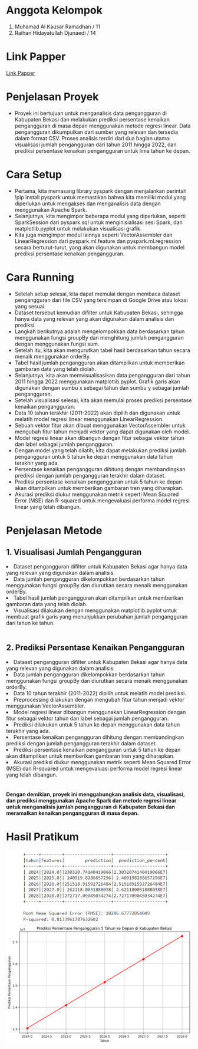 # Anggota Kelompok
<ol>
  <li>Muhamad Al Kausar Ramadhan / 11</li>
  <li>Raihan Hidayatullah Djunaedi / 14</li>
</ol>
<h1>Link Papper</h1>
<p><a href="https://docs.google.com/document/d/10tetIfvd62SKziAbxYY1VwlFdeGprebNv7p-1xOThKE/edit?usp=sharing">Link Papper</a></p>
<h1>Penjelasan Proyek</h1>
<ul>
<li>Proyek ini bertujuan untuk menganalisis data pengangguran di Kabupaten Bekasi dan melakukan prediksi persentase kenaikan pengangguran di masa depan menggunakan metode regresi linear. Data pengangguran dikumpulkan dari sumber yang relevan dan tersedia dalam format CSV. Proses analisis terdiri dari dua bagian utama: visualisasi jumlah pengangguran dari tahun 2011 hingga 2022, dan prediksi persentase kenaikan pengangguran untuk lima tahun ke depan.</li>
</ul>
<h1>Cara Setup</h1>
<ul>
  <li>Pertama, kita memasang library pyspark dengan menjalankan perintah !pip install pyspark untuk memastikan bahwa kita memiliki modul yang diperlukan untuk mengakses dan menganalisis data dengan menggunakan Apache Spark.</li>
  <li>Selanjutnya, kita mengimpor beberapa modul yang diperlukan, seperti SparkSession dari pyspark.sql untuk menginisialisasi sesi Spark, dan matplotlib.pyplot untuk melakukan visualisasi grafik.</li>
  <li>Kita juga mengimpor modul lainnya seperti VectorAssembler dan LinearRegression dari pyspark.ml.feature dan pyspark.ml.regression secara berturut-turut, yang akan digunakan untuk membangun model prediksi persentase kenaikan pengangguran.</li>
</ul>
<h1>Cara Running</h1>
<ul>
  <li>Setelah setup selesai, kita dapat memulai dengan membaca dataset pengangguran dari file CSV yang tersimpan di Google Drive atau lokasi yang sesuai.</li>
  <li>Dataset tersebut kemudian difilter untuk Kabupaten Bekasi, sehingga hanya data yang relevan yang akan digunakan dalam analisis dan prediksi.</li>
  <li>Langkah berikutnya adalah mengelompokkan data berdasarkan tahun menggunakan fungsi groupBy dan menghitung jumlah pengangguran dengan menggunakan fungsi sum.</li>
  <li>Setelah itu, kita akan mengurutkan tabel hasil berdasarkan tahun secara menaik menggunakan orderBy.</li>
  <li>Tabel hasil jumlah pengangguran akan ditampilkan untuk memberikan gambaran data yang telah diolah.</li>
  <li>Selanjutnya, kita akan memvisualisasikan data pengangguran dari tahun 2011 hingga 2022 menggunakan matplotlib.pyplot. Grafik garis akan digunakan dengan sumbu x sebagai tahun dan sumbu y sebagai jumlah pengangguran.</li>
  <li>Setelah visualisasi selesai, kita akan memulai proses prediksi persentase kenaikan pengangguran.</li>
  <li>Data 10 tahun terakhir (2011-2022) akan dipilih dan digunakan untuk melatih model regresi linear menggunakan LinearRegression.</li>
  <li>Sebuah vektor fitur akan dibuat menggunakan VectorAssembler untuk mengubah fitur tahun menjadi vektor yang dapat digunakan oleh model.</li>
  <li>Model regresi linear akan dibangun dengan fitur sebagai vektor tahun dan label sebagai jumlah pengangguran.</li>
  <li>Dengan model yang telah dilatih, kita dapat melakukan prediksi jumlah pengangguran untuk 5 tahun ke depan menggunakan data tahun terakhir yang ada.</li>
  <li>Persentase kenaikan pengangguran dihitung dengan membandingkan prediksi dengan jumlah pengangguran terakhir dalam dataset.</li>
  <li>Prediksi persentase kenaikan pengangguran untuk 5 tahun ke depan akan ditampilkan untuk memberikan gambaran tren yang diharapkan.</li>
  <li>Akurasi prediksi diukur menggunakan metrik seperti Mean Squared Error (MSE) dan R-squared untuk mengevaluasi performa model regresi linear yang telah dibangun.</li>
</ul>
<h1>Penjelasan Metode</h1>
<h2>1. Visualisasi Jumlah Pengangguran</h2>
<li>Dataset pengangguran difilter untuk Kabupaten Bekasi agar hanya data yang relevan yang digunakan dalam analisis.</li>
<li>Data jumlah pengangguran dikelompokkan berdasarkan tahun menggunakan fungsi groupBy dan diurutkan secara menaik menggunakan orderBy.</li>
<li>Tabel hasil jumlah pengangguran akan ditampilkan untuk memberikan gambaran data yang telah diolah.</li>
<li>Visualisasi dilakukan dengan menggunakan matplotlib.pyplot untuk membuat grafik garis yang menunjukkan perubahan jumlah pengangguran dari tahun ke tahun.</li>
<br>
<h2>2. Prediksi Persentase Kenaikan Pengangguran</h2>
<li>Dataset pengangguran difilter untuk Kabupaten Bekasi agar hanya data yang relevan yang digunakan dalam analisis.</li>
<li>Data jumlah pengangguran dikelompokkan berdasarkan tahun menggunakan fungsi groupBy dan diurutkan secara menaik menggunakan orderBy.</li>
<li>Data 10 tahun terakhir (2011-2022) dipilih untuk melatih model prediksi.</li>
<li>Preprocessing dilakukan dengan mengubah fitur tahun menjadi vektor menggunakan VectorAssembler.</li>
<li>Model regresi linear dibangun menggunakan LinearRegression dengan fitur sebagai vektor tahun dan label sebagai jumlah pengangguran.</li>
<li>Prediksi dilakukan untuk 5 tahun ke depan menggunakan data tahun terakhir yang ada.</li>
<li>Persentase kenaikan pengangguran dihitung dengan membandingkan prediksi dengan jumlah pengangguran terakhir dalam dataset.</li>
<li>Prediksi persentase kenaikan pengangguran untuk 5 tahun ke depan akan ditampilkan untuk memberikan gambaran tren yang diharapkan.</li>
<li>Akurasi prediksi diukur menggunakan metrik seperti Mean Squared Error (MSE) dan R-squared untuk mengevaluasi performa model regresi linear yang telah dibangun.</li>
<br>
<h4>Dengan demikian, proyek ini menggabungkan analisis data, visualisasi, dan prediksi menggunakan Apache Spark dan metode regresi linear untuk menganalisis jumlah pengangguran di Kabupaten Bekasi dan meramalkan kenaikan pengangguran di masa depan.</h4>
<h1>Hasil Pratikum</h1>
<img src="docs/hasil prediksi.PNG" />
<img src="docs/hasil pratikum.PNG" />
